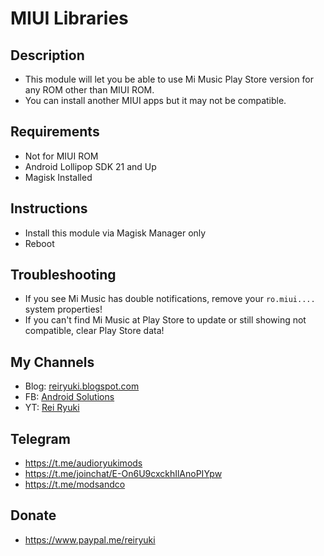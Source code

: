 # **MIUI Libraries**

## Description
- This module will let you be able to use Mi Music Play Store version for any ROM other than MIUI ROM.
- You can install another MIUI apps but it may not be compatible.

## Requirements
- Not for MIUI ROM
- Android Lollipop SDK 21 and Up
- Magisk Installed

## Instructions
- Install this module via Magisk Manager only
- Reboot

## Troubleshooting
- If you see Mi Music has double notifications, remove your `ro.miui....` system properties!
- If you can't find Mi Music at Play Store to update or still showing not compatible, clear Play Store data!

## My Channels
- Blog: [reiryuki.blogspot.com](https://reiryuki.blogspot.com)
- FB: [Android Solutions](https://m.facebook.com/reiryukiandroidsolutions/?ref=bookmarks)
- YT: [Rei Ryuki](https://www.youtube.com/channel/UCAZBR3IAu-MSLwGXkZPYxag)

## Telegram
- https://t.me/audioryukimods
- https://t.me/joinchat/E-On6U9cxckhIlAnoPIYpw
- https://t.me/modsandco

## Donate
- https://www.paypal.me/reiryuki
